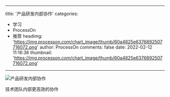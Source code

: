 
---
title: '产品研发内部协作'
categories: 
 - 学习
 - ProcessOn
 - 推荐
headimg: 'https://img.processon.com/chart_image/thumb/60a4825e6376892507716072.png'
author: ProcessOn
comments: false
date: 2022-02-12 11:16:36
thumbnail: 'https://img.processon.com/chart_image/thumb/60a4825e6376892507716072.png'
---

<div>   
<img class="thumb" alt="产品研发内部协作" src="https://img.processon.com/chart_image/thumb/60a4825e6376892507716072.png" referrerpolicy="no-referrer">
<p>技术团队内部更高效的协作</p>  
</div>
            